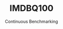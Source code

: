 ---
layout: docu
title: IMDBQ100
subtitle: Continuous Benchmarking
selected: IMDB
expanded: Benchmarking
benchmark: /individual_results/IMDBQ100.html
---